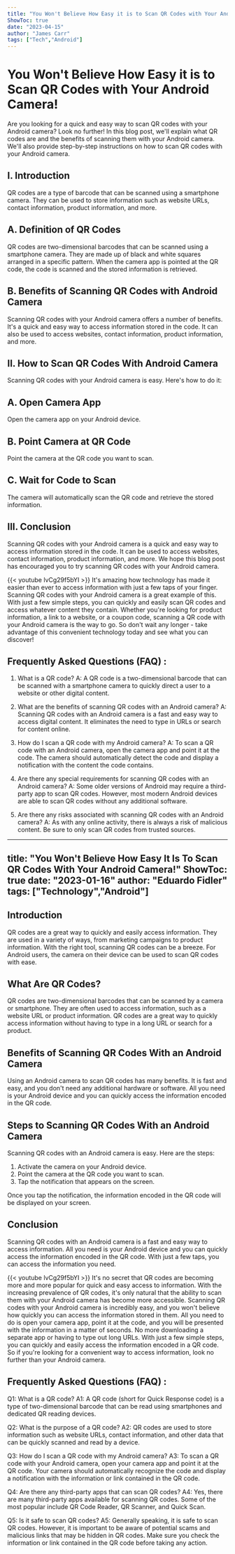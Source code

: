 ```yaml
---
title: "You Won't Believe How Easy it is to Scan QR Codes with Your Android Camera!"
ShowToc: true 
date: "2023-04-15"
author: "James Carr" 
tags: ["Tech","Android"]
---
```

# You Won't Believe How Easy it is to Scan QR Codes with Your Android Camera!

Are you looking for a quick and easy way to scan QR codes with your Android camera? Look no further! In this blog post, we'll explain what QR codes are and the benefits of scanning them with your Android camera. We'll also provide step-by-step instructions on how to scan QR codes with your Android camera.

## I. Introduction

QR codes are a type of barcode that can be scanned using a smartphone camera. They can be used to store information such as website URLs, contact information, product information, and more. 

## A. Definition of QR Codes

QR codes are two-dimensional barcodes that can be scanned using a smartphone camera. They are made up of black and white squares arranged in a specific pattern. When the camera app is pointed at the QR code, the code is scanned and the stored information is retrieved.

## B. Benefits of Scanning QR Codes with Android Camera

Scanning QR codes with your Android camera offers a number of benefits. It's a quick and easy way to access information stored in the code. It can also be used to access websites, contact information, product information, and more.

## II. How to Scan QR Codes With Android Camera

Scanning QR codes with your Android camera is easy. Here's how to do it:

## A. Open Camera App

Open the camera app on your Android device.

## B. Point Camera at QR Code

Point the camera at the QR code you want to scan.

## C. Wait for Code to Scan

The camera will automatically scan the QR code and retrieve the stored information.

## III. Conclusion

Scanning QR codes with your Android camera is a quick and easy way to access information stored in the code. It can be used to access websites, contact information, product information, and more. We hope this blog post has encouraged you to try scanning QR codes with your Android camera.

{{< youtube lvCg29f5bYI >}} 
It's amazing how technology has made it easier than ever to access information with just a few taps of your finger. Scanning QR codes with your Android camera is a great example of this. With just a few simple steps, you can quickly and easily scan QR codes and access whatever content they contain. Whether you're looking for product information, a link to a website, or a coupon code, scanning a QR code with your Android camera is the way to go. So don't wait any longer - take advantage of this convenient technology today and see what you can discover!

## Frequently Asked Questions (FAQ) :
1. What is a QR code?
A: A QR code is a two-dimensional barcode that can be scanned with a smartphone camera to quickly direct a user to a website or other digital content.

2. What are the benefits of scanning QR codes with an Android camera?
A: Scanning QR codes with an Android camera is a fast and easy way to access digital content. It eliminates the need to type in URLs or search for content online.

3. How do I scan a QR code with my Android camera?
A: To scan a QR code with an Android camera, open the camera app and point it at the code. The camera should automatically detect the code and display a notification with the content the code contains.

4. Are there any special requirements for scanning QR codes with an Android camera?
A: Some older versions of Android may require a third-party app to scan QR codes. However, most modern Android devices are able to scan QR codes without any additional software.

5. Are there any risks associated with scanning QR codes with an Android camera?
A: As with any online activity, there is always a risk of malicious content. Be sure to only scan QR codes from trusted sources.

---
title: "You Won't Believe How Easy It Is To Scan QR Codes With Your Android Camera!"
ShowToc: true 
date: "2023-01-16"
author: "Eduardo Fidler" 
tags: ["Technology","Android"]
---
## Introduction

QR codes are a great way to quickly and easily access information. They are used in a variety of ways, from marketing campaigns to product information. With the right tool, scanning QR codes can be a breeze. For Android users, the camera on their device can be used to scan QR codes with ease.

## What Are QR Codes?

QR codes are two-dimensional barcodes that can be scanned by a camera or smartphone. They are often used to access information, such as a website URL or product information. QR codes are a great way to quickly access information without having to type in a long URL or search for a product.

## Benefits of Scanning QR Codes With an Android Camera

Using an Android camera to scan QR codes has many benefits. It is fast and easy, and you don't need any additional hardware or software. All you need is your Android device and you can quickly access the information encoded in the QR code.

## Steps to Scanning QR Codes With an Android Camera

Scanning QR codes with an Android camera is easy. Here are the steps:

1. Activate the camera on your Android device.
2. Point the camera at the QR code you want to scan.
3. Tap the notification that appears on the screen.

Once you tap the notification, the information encoded in the QR code will be displayed on your screen.

## Conclusion

Scanning QR codes with an Android camera is a fast and easy way to access information. All you need is your Android device and you can quickly access the information encoded in the QR code. With just a few taps, you can access the information you need.

{{< youtube lvCg29f5bYI >}} 
It's no secret that QR codes are becoming more and more popular for quick and easy access to information. With the increasing prevalence of QR codes, it's only natural that the ability to scan them with your Android camera has become more accessible. Scanning QR codes with your Android camera is incredibly easy, and you won't believe how quickly you can access the information stored in them. All you need to do is open your camera app, point it at the code, and you will be presented with the information in a matter of seconds. No more downloading a separate app or having to type out long URLs. With just a few simple steps, you can quickly and easily access the information encoded in a QR code. So if you're looking for a convenient way to access information, look no further than your Android camera.

## Frequently Asked Questions (FAQ) :
Q1: What is a QR code?
A1: A QR code (short for Quick Response code) is a type of two-dimensional barcode that can be read using smartphones and dedicated QR reading devices.

Q2: What is the purpose of a QR code?
A2: QR codes are used to store information such as website URLs, contact information, and other data that can be quickly scanned and read by a device.

Q3: How do I scan a QR code with my Android camera?
A3: To scan a QR code with your Android camera, open your camera app and point it at the QR code. Your camera should automatically recognize the code and display a notification with the information or link contained in the QR code.

Q4: Are there any third-party apps that can scan QR codes?
A4: Yes, there are many third-party apps available for scanning QR codes. Some of the most popular include QR Code Reader, QR Scanner, and Quick Scan.

Q5: Is it safe to scan QR codes?
A5: Generally speaking, it is safe to scan QR codes. However, it is important to be aware of potential scams and malicious links that may be hidden in QR codes. Make sure you check the information or link contained in the QR code before taking any action.


